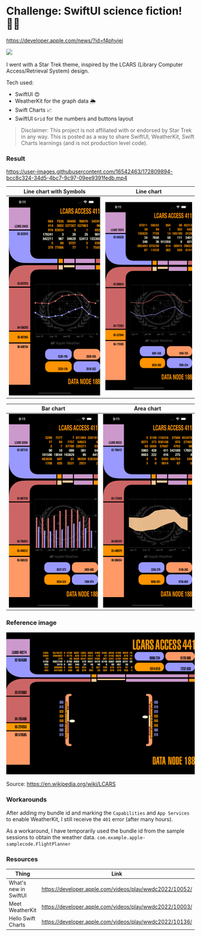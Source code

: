 # Challenge: SwiftUI science fiction! 🖖🏻

https://developer.apple.com/news/?id=f4phvjei

![](https://upload.wikimedia.org/wikipedia/en/8/88/Star_Trek_PADD.jpg?20180101012719)

I went with a Star Trek theme, inspired by the LCARS (Library Computer Access/Retrieval System) design.

Tech used:
- SwiftUI 😍
- WeatherKit for the graph data 🌦
- Swift Charts 📈
- SwiftUI `Grid` for the numbers and buttons layout

> Disclaimer: This project is not affiliated with or endorsed by Star Trek in any way. This is posted as a way to share SwiftUI, WeatherKit, Swift Charts learnings (and is not production level code).

### Result

https://user-images.githubusercontent.com/16542463/172809894-bcc8c324-34d5-4bc7-9c97-09ee9391fedb.mp4

Line chart with Symbols | Line chart
--|--
<img src="images/lineSymbols.png"> | <img src="images/linePlain.png">

Bar chart | Area chart
--|--
<img src="images/bar.png"> | <img src="images/area.png">

### Reference image

<img src="images/reference.png">

Source: https://en.wikipedia.org/wiki/LCARS

### Workarounds

After adding my bundle id and marking the `Capabilities` and `App Services` to enable WeatherKit, I still receive the `401` error (after many hours).

As a workaround, I have temporarily used the bundle id from the sample sessions to obtain the weather data. `com.example.apple-samplecode.FlightPlanner`

### Resources

Thing | Link
--|--
What's new in SwiftUI | https://developer.apple.com/videos/play/wwdc2022/10052/
Meet WeatherKit | https://developer.apple.com/videos/play/wwdc2022/10003/
Hello Swift Charts | https://developer.apple.com/videos/play/wwdc2022/10136/
